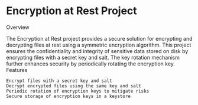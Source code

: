 # Encryption at Rest Project
Overview

The Encryption at Rest project provides a secure solution for encrypting and decrypting files at rest using a symmetric encryption algorithm. This project ensures the confidentiality and integrity of sensitive data stored on disk by encrypting files with a secret key and salt. The key rotation mechanism further enhances security by periodically rotating the encryption key.
Features

    Encrypt files with a secret key and salt
    Decrypt encrypted files using the same key and salt
    Periodic rotation of encryption keys to mitigate risks
    Secure storage of encryption keys in a keystore

